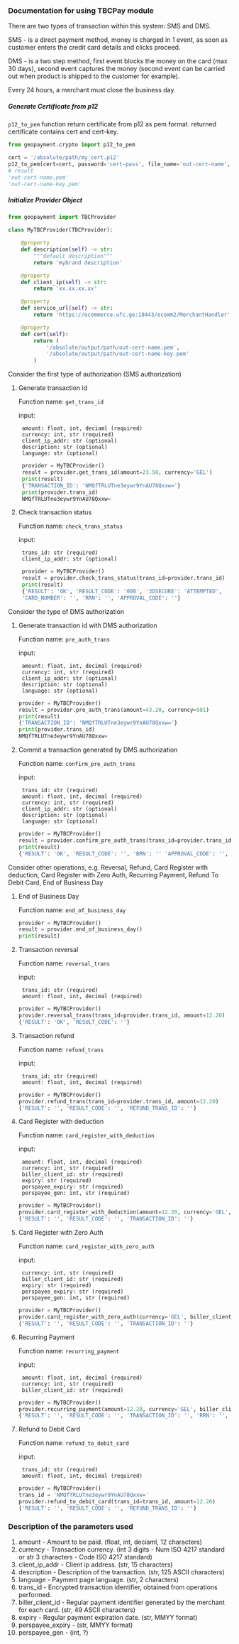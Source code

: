 ### Documentation for using TBCPay module
There are two types of transaction within this system: SMS and DMS.

SMS - is a direct payment method, money is charged in 1 event, as soon as customer enters the credit card details and clicks proceed.

DMS - is a two step method, first event blocks the money on the card (max 30 days), second event captures the money (second event can be carried out when product is shipped to the customer for example).

Every 24 hours, a merchant must close the business day.

##### Generate Certificate from p12
`p12_to_pem` function return certificate from p12 as pem format. returned certificate
contains cert and cert-key.

```python
from geopayment.crypto import p12_to_pem

cert = '/absolute/path/my_cert.p12'
p12_to_pem(cert=cert, password='cert-pass', file_name='out-cert-name', output='/absolute/output/path/')
# result
'out-cert-name.pem'
'out-cert-name-key.pem'
```

##### Initialize Provider Object
```python
from geopayment import TBCProvider

class MyTBCProvider(TBCProvider):

    @property
    def description(self) -> str:
        """default description"""
        return 'mybrand description'

    @property
    def client_ip(self) -> str:
        return 'xx.xx.xx.xx'

    @property
    def service_url(self) -> str:
        return 'https://ecommerce.ufc.ge:18443/ecomm2/MerchantHandler'

    @property
    def cert(self):
        return (
            '/absolute/output/path/out-cert-name.pem',
            '/absolute/output/path/out-cert-name-key.pem'         
        )

```

Consider the first type of authorization (SMS authorization)

1. Generate transaction id

    Function name: `get_trans_id`
    
    input: 
    
        amount: float, int, deciaml (required)
        currency: int, str (required)
        client_ip_addr: str (optional)
        description: str (optional)
        language: str (optional)
    
   ```python
    provider = MyTBCProvider()
    result = provider.get_trans_id(amount=23.50, currency='GEL')
    print(result)
    {'TRANSACTION_ID': 'NMQfTRLUTne3eywr9YnAU78Qxxw='}
    print(provider.trans_id)
    NMQfTRLUTne3eywr9YnAU78Qxxw=
    ```

2. Check transaction status

    Function name: `check_trans_status`
    
    input:
    
        trans_id: str (required) 
        client_ip_addr: str (optional)
    
    
   ```python
    provider = MyTBCProvider()
    result = provider.check_trans_status(trans_id=provider.trans_id)
    print(result)
    {'RESULT': 'OK', 'RESULT_CODE': '000', '3DSECURE': 'ATTEMPTED',
    'CARD_NUMBER': '', 'RRN': '', 'APPROVAL_CODE': ''}
   ```

Consider the type of DMS authorization

1. Generate transaction id with DMS authorization

    Function name: `pre_auth_trans`
  
    input:
    
        amount: float, int, decimal (required)
        currency: int, str (required)
        client_ip_addr: str (optional)
        description: str (optional)
        language: str (optional)
    
    ```python
    provider = MyTBCProvider()
    result = provider.pre_auth_trans(amount=43.20, currency=981)
    print(result)
    {'TRANSACTION_ID': 'NMQfTRLUTne3eywr9YnAU78Qxxw='}
    print(provider.trans_id)
    NMQfTRLUTne3eywr9YnAU78Qxxw=
    ```
2. Commit a transaction generated by DMS authorization

    Function name: `confirm_pre_auth_trans`
    
    input:
    
        trans_id: str (required)
        amount: float, int, decimal (required)
        currency: int, str (required)
        client_ip_addr: str (optional)
        description: str (optional)
        language: str (optional)
        
    ```python
    provider = MyTBCProvider()
    result = provider.confirm_pre_auth_trans(trans_id=provider.trans_id, amount=43.20, currency=981)
    print(result)
    {'RESULT': 'OK', 'RESULT_CODE': '', 'BRN': '' 'APPROVAL_CODE': '', 'CARD_NUMBER': ''}
    ```
   
Consider other operations, e.g. Reversal, Refund, Card Register with deduction, 
Card Register with Zero Auth, Recurring Payment, Refund To Debit Card, End of Business Day

1. End of Business Day

    Function name: `end_of_business_day`
    ```python
    provider = MyTBCProvider()
    result = provider.end_of_business_day()
    print(result)
    ```
   
2. Transaction reversal
    
    Function name: `reversal_trans`
    
    input:
    
        trans_id: str (required)
        amount: float, int, decimal (required)
        
    ```python
    provider = MyTBCProvider()
    provider.reversal_trans(trans_id=provider.trans_id, amount=12.20)
    {'RESULT': 'OK', 'RESULT_CODE': ''}
    ```

3. Transaction refund

    Function name: `refund_trans`
    
    input:
    
        trans_id: str (required)
        amount: float, int, decimal (required)
        
    ```python
    provider = MyTBCProvider()
    provider.refund_trans(trans_id=provider.trans_id, amount=12.20)
    {'RESULT': '', 'RESULT_CODE': '', 'REFUND_TRANS_ID': ''}
    ```

4. Card Register with deduction

    Function name: `card_register_with_deduction`
    
    input:
        
        amount: float, int, decimal (required)
        currency: int, str (required)
        biller_client_id: str (required)
        expiry: str (required)
        perspayee_expiry: str (required)
        perspayee_gen: int, str (required)
        
    ```python
    provider = MyTBCProvider()
    provider.card_register_with_deduction(amount=12.20, currency='GEL', biller_client_id='GEOpayMENTs', expiry='1125', perspayee_expiry='1125', perspayee_gen=1)
    {'RESULT': '', 'RESULT_CODE': '', 'TRANSACTION_ID': ''}
    ```

5. Card Register with Zero Auth

    Function name: `card_register_with_zero_auth`
    
    input:
        
        currency: int, str (required)
        biller_client_id: str (required)
        expiry: str (required)
        perspayee_expiry: str (required)
        perspayee_gen: int, str (required)
        
    ```python
    provider = MyTBCProvider()
    provider.card_register_with_zero_auth(currency='GEL', biller_client_id='GEOpayMENTs', expiry='1125', perspayee_expiry='1125', perspayee_gen=1)
    {'RESULT': '', 'RESULT_CODE': '', 'TRANSACTION_ID': ''}
    ```

6. Recurring Payment

    Function name: `recurring_payment`
    
    input:
        
        amount: float, int, decimal (required)
        currency: int, str (required)
        biller_client_id: str (required)
        
    ```python
    provider = MyTBCProvider()
    provider.recurring_payment(amount=12.20, currency='GEL', biller_client_id='GEOpayMENTs')
    {'RESULT': '', 'RESULT_CODE': '', 'TRANSACTION_ID': '', 'RRN': '', 'APPROVAL_CODE': ''}
    ```

7. Refund to Debit Card

    Function name: `refund_to_debit_card`
    
    input:
    
        trans_id: str (required)
        amount: float, int, decimal (required)
        
    ```python
    provider = MyTBCProvider()
    trans_id = 'NMQfTRLUTne3eywr9YnAU78Qxxw='
    provider.refund_to_debit_card(trans_id=trans_id, amount=12.20)
    {'RESULT': '', 'RESULT_CODE': '', 'REFUND_TRANS_ID': ''}
    ```

### Description of the parameters used

   1. amount           - Amount to be paid. (float, int, deciaml, 12 characters)
   2. currency         - Transaction currency. (int 3 digits - Num ISO 4217 standard or str 3 characters - Code ISO 4217 standard)
   3. client_ip_addr   - Client ip address. (str, 15 characters)
   4. description      - Description of the transaction. (str, 125 ASCII characters)
   5. language         - Payment page language. (str, 2 characters)
   6. trans_id         - Encrypted transaction identifier, obtained from operations performed.
   7. biller_client_id - Regular payment identifier generated by the merchant for each card. (str, 49 ASCII characters)
   8. expiry           - Regular payment expiration date. (str, MMYY format)
   9. perspayee_expiry - (str, MMYY format)
   10. perspayee_gen    - (int, ?)
   
